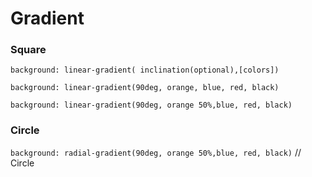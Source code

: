# Gradient

### Square

`background: linear-gradient( inclination(optional),[colors])`

`background: linear-gradient(90deg, orange, blue, red, black)`

`background: linear-gradient(90deg, orange 50%,blue, red, black)`

### Circle

`background: radial-gradient(90deg, orange 50%,blue, red, black)` // Circle
